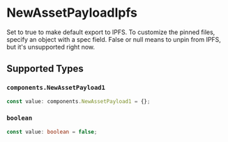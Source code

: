 # NewAssetPayloadIpfs

Set to true to make default export to IPFS. To customize the
pinned files, specify an object with a spec field. False or null
means to unpin from IPFS, but it's unsupported right now.



## Supported Types

### `components.NewAssetPayload1`

```typescript
const value: components.NewAssetPayload1 = {};
```

### `boolean`

```typescript
const value: boolean = false;
```

